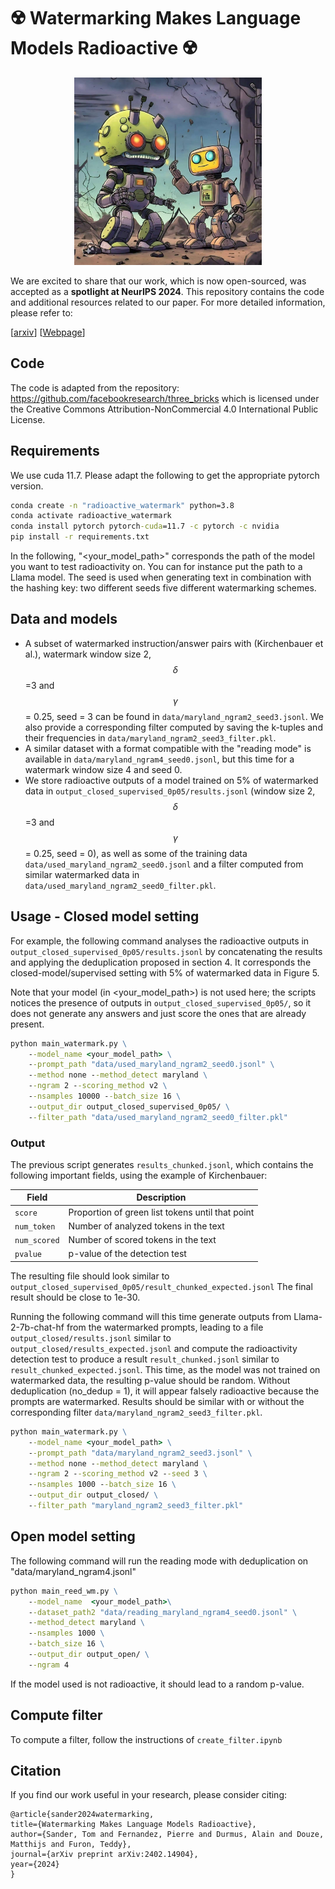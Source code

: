 # ☢️ Watermarking Makes Language Models Radioactive ☢️

<p align="center">
    <img src="images/radioactive.jpg" width="300" height="auto">
</p>



We are excited to share that our work, which is now open-sourced, was accepted as a **spotlight at NeurIPS 2024**. 
This repository contains the code and additional resources related to our paper. 
For more detailed information, please refer to:


[[arxiv](https://arxiv.org/abs/2402.14904)] [[Webpage](https://ai.meta.com/research/publications/watermarking-makes-language-models-radioactive/)]

## Code

The code is adapted from the repository: https://github.com/facebookresearch/three_bricks which is licensed under the Creative Commons Attribution-NonCommercial 4.0 International Public License.


## Requirements

We use cuda 11.7. Please adapt the following to get the appropriate pytorch version.

```cmd
conda create -n "radioactive_watermark" python=3.8
conda activate radioactive_watermark
conda install pytorch pytorch-cuda=11.7 -c pytorch -c nvidia
pip install -r requirements.txt
```

In the following, "<your_model_path>" corresponds the path of the model you want to test radioactivity on. 
You can for instance put the path to a Llama model. 
The seed is used when generating text in combination with the hashing key: two different seeds five different watermarking schemes.

## Data and models

- A subset of watermarked instruction/answer pairs with (Kirchenbauer et al.), watermark window size 2, $$\delta$$=3 and $$\gamma$$ = 0.25, seed = 3 can be found in `data/maryland_ngram2_seed3.jsonl`. We also provide a corresponding filter computed by saving the k-tuples and their frequencies in `data/maryland_ngram2_seed3_filter.pkl`.
- A similar dataset with a format compatible with the "reading mode" is available in `data/maryland_ngram4_seed0.jsonl`, but this time for a watermark window size 4 and seed 0.
- We store radioactive outputs of a model trained on 5% of watermarked data in `output_closed_supervised_0p05/results.jsonl` (window size 2, $$\delta$$=3 and $$\gamma$$ = 0.25, seed = 0), as well as some of the training data `data/used_maryland_ngram2_seed0.jsonl` and a filter computed from similar watermarked data in `data/used_maryland_ngram2_seed0_filter.pkl`.


## Usage - Closed model setting

</details>

For example, the following command analyses the radioactive outputs in `output_closed_supervised_0p05/results.jsonl` by concatenating the results and applying the deduplication proposed in section 4.
It corresponds the closed-model/supervised setting  with 5% of watermarked data in Figure 5.

Note that your model (in <your_model_path>) is not used here; the scripts notices the presence of outputs in `output_closed_supervised_0p05/`, so it does not generate any answers and just score the ones that are already present. 

```cmd
python main_watermark.py \
    --model_name <your_model_path> \
    --prompt_path "data/used_maryland_ngram2_seed0.jsonl" \
    --method none --method_detect maryland \
    --ngram 2 --scoring_method v2 \
    --nsamples 10000 --batch_size 16 \
    --output_dir output_closed_supervised_0p05/ \
    --filter_path "data/used_maryland_ngram2_seed0_filter.pkl" 
```


### Output

The previous script generates `results_chunked.jsonl`, which contains the following important fields, using the example of Kirchenbauer:

| Field | Description |
| --- | --- |
| `score` | Proportion of green list tokens until that point |
| `num_token` | Number of analyzed tokens in the text |
| `num_scored` | Number of scored tokens in the text |
| `pvalue` | p-value of the detection test |

The resulting file should look similar to `output_closed_supervised_0p05/result_chunked_expected.jsonl`
The final result should be close to 1e-30.

Running the following command will this time generate outputs from Llama-2-7b-chat-hf from the watermarked prompts, leading to a file `output_closed/results.jsonl` similar to `output_closed/results_expected.jsonl` and compute the radioactivity detection test to produce a result `result_chunked.jsonl` similar to `result_chunked_expected.jsonl`. 
This time, as the model was not trained on watermarked data, the resulting p-value should be random. 
Without deduplication (no_dedup = 1), it will appear falsely radioactive because the prompts are watermarked.
Results should be similar with or without the corresponding filter `data/maryland_ngram2_seed3_filter.pkl`.


```cmd
python main_watermark.py \
    --model_name <your_model_path> \
    --prompt_path "data/maryland_ngram2_seed3.jsonl" \
    --method none --method_detect maryland \
    --ngram 2 --scoring_method v2 --seed 3 \
    --nsamples 1000 --batch_size 16 \
    --output_dir output_closed/ \
    --filter_path "maryland_ngram2_seed3_filter.pkl" 
```



## Open model setting

The following command will run the reading mode with deduplication on "data/maryland_ngram4.jsonl"

```cmd
python main_reed_wm.py \
    --model_name  <your_model_path>\
    --dataset_path2 "data/reading_maryland_ngram4_seed0.jsonl" \
    --method_detect maryland \
    --nsamples 1000 \
    --batch_size 16 \
    --output_dir output_open/ \
    --ngram 4
```

If the model used is not radioactive, it should lead to a random p-value. 

## Compute filter

To compute a filter, follow the instructions of `create_filter.ipynb`

## Citation
If you find our work useful in your research, please consider citing:

```
@article{sander2024watermarking,
title={Watermarking Makes Language Models Radioactive},
author={Sander, Tom and Fernandez, Pierre and Durmus, Alain and Douze, Matthijs and Furon, Teddy},
journal={arXiv preprint arXiv:2402.14904},
year={2024}
}
```